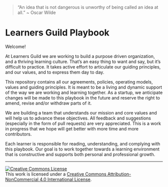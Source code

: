 > “An idea that is not dangerous is unworthy of being called an idea at all.” ~ Oscar Wilde

# Learners Guild Playbook

Welcome!

At Learners Guild we are working to build a purpose driven organization, and a thriving learning culture. That’s an easy thing to want and say, but it’s difficult to practice. It takes active effort to articulate our guiding principles, and our values, and to express them day to day.

This repository contains all our agreements, policies, operating models, values and guiding principles. It is meant to be a living and dynamic support of the way we are working and learning together. As a startup, we anticipate changes will be made to this playbook in the future and reserve the right to amend, revise and/or withdraw parts of it.

We are building a team that understands our mission and core values and will help us to advance these objectives. All feedback and suggestions (especially in the form of pull requests) are very appreciated. This is a work in progress that we hope will get better with more time and more contributors.

Each learner is responsible for reading, understanding, and complying with this playbook. Our goal is to work together towards a learning environment that is constructive and supports both personal and professional growth.  

---


[![Creative Commons License](https://i.creativecommons.org/l/by-nc/4.0/88x31.png)](http://creativecommons.org/licenses/by-nc/4.0/)  
This work is licensed under a [Creative Commons Attribution-NonCommercial 4.0 International License](http://creativecommons.org/licenses/by-nc/4.0/).
